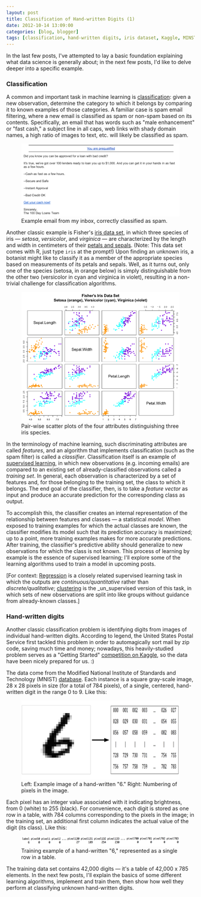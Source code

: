 ```yaml
---
layout: post
title: Classification of Hand-written Digits (1)
date: 2012-10-14 13:09:00
categories: [blog, blogger]
tags: [classification, hand-written digits, iris dataset, Kaggle, MINST, spam email filtering, supervised learning]
---
```


In the last few posts, I've attempted to lay a basic foundation explaining what data science is generally about; in the next few posts, I'd like to delve deeper into a specific example.

### Classification

A common and important task in machine learning is [classification](http://en.wikipedia.org/wiki/Statistical_classification): given a new observation, determine the category to which it belongs by comparing it to known examples of those categories. A familiar case is spam email filtering, where a new email is classified as spam or non-spam based on its contents. Specifically, an email that has words such as "male enhancement" or "fast cash," a subject line in all caps, web links with shady domain names, a high ratio of images to text, etc. will likely be classified as spam.

<figure>
  <img class="tqw" src="/assets/images/spam_email.png" alt="spam_email.png">
  <figcaption>Example email from my inbox, correctly classified as spam.</figcaption>
</figure>

Another classic example is Fisher's [iris data set](http://en.wikipedia.org/wiki/Iris_flower_data_set), in which three species of iris — _setosa_, _versicolor_, and _virginica_ — are characterized by the length and width in centimeters of their [petals and sepals](http://en.wikipedia.org/wiki/File:Petal-sepal.jpg). (Note: This data set comes with R, just type `iris` at the prompt!) Upon finding an unknown iris, a botanist might like to classify it as a member of the appropriate species based on measurements of its petals and sepals. Well, as it turns out, only one of the species (setosa, in orange below) is simply distinguishable from the other two (versicolor in cyan and virginica in violet), resulting in a non-trivial challenge for classification algorithms.

<figure>
  <img class="tqw" src="/assets/images/iris_dataset.png" alt="iris_dataset.png">
  <figcaption>Pair-wise scatter plots of the four attributes distinguishing three iris species.</figcaption>
</figure>

In the terminology of machine learning, such discriminating attributes are called _features_, and an algorithm that implements classification (such as the spam filter) is called a _classifier_. Classification itself is an example of [supervised learning](http://en.wikipedia.org/wiki/Supervised_learning), in which new observations (e.g. incoming emails) are compared to an existing set of already-classified observations called a _training set_. In general, each observation is characterized by a set of features and, for those belonging to the training set, the class to which it belongs. The end goal of the classifier, then, is to take a _feature vector_ as input and produce an accurate prediction for the corresponding class as output.

To accomplish this, the classifier creates an internal representation of the relationship between features and classes — a statistical _model_. When exposed to training examples for which the actual classes are known, the classifier modifies its model such that its prediction accuracy is maximized; up to a point, more training examples makes for more accurate predictions. After training, the classifier's predictive ability should generalize to new observations for which the class is not known. This process of learning by example is the essence of supervised learning; I'll explore some of the learning algorithms used to train a model in upcoming posts.

[For context: [Regression](http://en.wikipedia.org/wiki/Regression_analysis) is a closely related supervised learning task in which the outputs are _continuous/quantitative_ rather than _discrete/qualitative_; [clustering](http://en.wikipedia.org/wiki/Data_clustering) is the _un_supervised version of this task, in which sets of new observations are split into like groups without guidance from already-known classes.]

### Hand-written digits

Another classic classification problem is identifying digits from images of individual hand-written digits. According to legend, the United States Postal Service first tackled this problem in order to automagically sort mail by zip code, saving much time and money; nowadays, this heavily-studied problem serves as a "Getting Started" [competition on Kaggle](http://www.kaggle.com/c/digit-recognizer), so the data have been nicely prepared for us. :)

The data come from the Modified National Institute of Standards and Technology (MNIST) [database](http://yann.lecun.com/exdb/mnist/index.html). Each instance is a square gray-scale image, 28 x 28 pixels in size (for a total of 784 pixels), of a single, centered, hand-written digit in the range 0 to 9. Like this:

<figure>
  <img class="tqw" src="/assets/images/digit_to_pixels.png" alt="digit_to_pixels.png">
  <figcaption>Left: Example image of a hand-written "6." Right: Numbering of pixels in the image.</figcaption>
</figure>

Each pixel has an integer value associated with it indicating brightness, from 0 (white) to 255 (black). For convenience, each digit is stored as one row in a table, with 784 columns corresponding to the pixels in the image; in the training set, an additional first column indicates the actual value of the digit (its class). Like this:

<figure>
  <img class="fullw" src="/assets/images/digit_feature_vector.png" alt="digit_feature_vector.png">
  <figcaption>Training example of a hand-written "6," represented as a single row in a table.</figcaption>
</figure>

The training data set contains 42,000 digits — it's a table of 42,000 x 785 elements. In the next few posts, I'll explain the basics of some different learning algorithms, implement and train them, then show how well they perform at classifying unknown hand-written digits.
